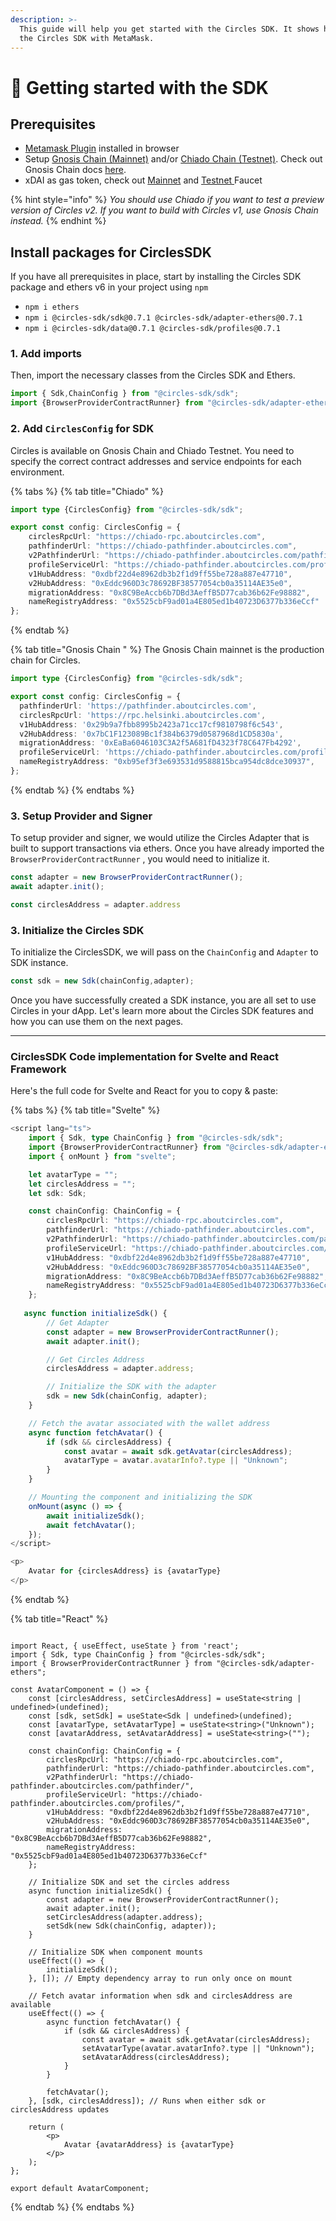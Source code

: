 ```yaml
---
description: >-
  This guide will help you get started with the Circles SDK. It shows how to use
  the Circles SDK with MetaMask.
---
```


# 🚀 Getting started with the SDK

## Prerequisites

* [Metamask Plugin](https://metamask.io/) installed in browser
* Setup [Gnosis Chain (Mainnet)](https://docs.gnosischain.com/about/networks/mainnet) and/or [Chiado Chain (Testnet)](https://docs.gnosischain.com/about/networks/chiado). Check out Gnosis Chain docs [here](https://docs.gnosischain.com/about/networks/).
* xDAI as gas token, check out [Mainnet](https://faucet.gnosischain.com/) and [Testnet ](https://faucet.chiadochain.net/)Faucet

{% hint style="info" %}
_You should use Chiado if you want to test a preview version of Circles v2. If you want to build with Circles v1, use Gnosis Chain instead._
{% endhint %}

## Install packages for CirclesSDK

If you have all prerequisites in place, start by installing the Circles SDK package and ethers v6 in your project using `npm`

* `npm i ethers`
* `npm i @circles-sdk/sdk@0.7.1 @circles-sdk/adapter-ethers@0.7.1`&#x20;
* `npm i @circles-sdk/data@0.7.1 @circles-sdk/profiles@0.7.1`

### 1. Add imports

Then, import the necessary classes from the Circles SDK and Ethers.

```typescript
import { Sdk,ChainConfig } from "@circles-sdk/sdk";
import {BrowserProviderContractRunner} from "@circles-sdk/adapter-ethers"
```

### 2. Add `CirclesConfig` for SDK

Circles is available on Gnosis Chain and Chiado Testnet. You need to specify the correct contract addresses and service endpoints for each environment.&#x20;

{% tabs %}
{% tab title="Chiado" %}
```typescript
import type {CirclesConfig} from "@circles-sdk/sdk";

export const config: CirclesConfig = {
    circlesRpcUrl: "https://chiado-rpc.aboutcircles.com",
    pathfinderUrl: "https://chiado-pathfinder.aboutcircles.com",
    v2PathfinderUrl: "https://chiado-pathfinder.aboutcircles.com/pathfinder/",
    profileServiceUrl: "https://chiado-pathfinder.aboutcircles.com/profiles/",
    v1HubAddress: "0xdbf22d4e8962db3b2f1d9ff55be728a887e47710",
    v2HubAddress: "0xEddc960D3c78692BF38577054cb0a35114AE35e0",
    migrationAddress: "0x8C9BeAccb6b7DBd3AeffB5D77cab36b62Fe98882",
    nameRegistryAddress: "0x5525cbF9ad01a4E805ed1b40723D6377b336eCcf"
};
```
{% endtab %}

{% tab title="Gnosis Chain " %}
The Gnosis Chain mainnet is the production chain for Circles.&#x20;

```typescript
import type {CirclesConfig} from "@circles-sdk/sdk";

export const config: CirclesConfig = {
  pathfinderUrl: 'https://pathfinder.aboutcircles.com',
  circlesRpcUrl: 'https://rpc.helsinki.aboutcircles.com',
  v1HubAddress: '0x29b9a7fbb8995b2423a71cc17cf9810798f6c543',
  v2HubAddress: '0x7bC1F123089Bc1f384b6379d0587968d1CD5830a',
  migrationAddress: '0xEaBa6046103C3A2f5A681fD4323f78C647Fb4292',
  profileServiceUrl: 'https://chiado-pathfinder.aboutcircles.com/profiles/',
  nameRegistryAddress: "0xb95ef3f3e693531d9588815bca954dc8dce30937",
};
```
{% endtab %}
{% endtabs %}

### 3. Setup Provider and Signer

To setup provider and signer, we would utilize the Circles Adapter that is built to support transactions via ethers. Once you have already imported the `BrowserProviderContractRunner` , you would need to initialize it.

```typescript
const adapter = new BrowserProviderContractRunner();
await adapter.init();

const circlesAddress = adapter.address
```

### 3. Initialize the Circles SDK

To initialize the CirclesSDK, we will pass on the `ChainConfig` and `Adapter` to SDK instance.

```typescript
const sdk = new Sdk(chainConfig,adapter);
```

Once you have successfully created a SDK instance, you are all set to use Circles in your dApp. Let's learn more about the Circles SDK features and how you can use them on the next pages.

***

### CirclesSDK Code implementation for Svelte and React Framework

Here's the full code for Svelte and React for you to copy & paste:

{% tabs %}
{% tab title="Svelte" %}
```typescript
<script lang="ts">
    import { Sdk, type ChainConfig } from "@circles-sdk/sdk";
    import {BrowserProviderContractRunner} from "@circles-sdk/adapter-ethers"
    import { onMount } from "svelte";

    let avatarType = "";
    let circlesAddress = "";
    let sdk: Sdk;

    const chainConfig: ChainConfig = {
        circlesRpcUrl: "https://chiado-rpc.aboutcircles.com",
        pathfinderUrl: "https://chiado-pathfinder.aboutcircles.com",
        v2PathfinderUrl: "https://chiado-pathfinder.aboutcircles.com/pathfinder/",
        profileServiceUrl: "https://chiado-pathfinder.aboutcircles.com/profiles/",
        v1HubAddress: "0xdbf22d4e8962db3b2f1d9ff55be728a887e47710",
        v2HubAddress: "0xEddc960D3c78692BF38577054cb0a35114AE35e0",
        migrationAddress: "0x8C9BeAccb6b7DBd3AeffB5D77cab36b62Fe98882",
        nameRegistryAddress: "0x5525cbF9ad01a4E805ed1b40723D6377b336eCcf"
    };
    
   async function initializeSdk() {
        // Get Adapter
        const adapter = new BrowserProviderContractRunner();
        await adapter.init();

        // Get Circles Address
        circlesAddress = adapter.address;

        // Initialize the SDK with the adapter
        sdk = new Sdk(chainConfig, adapter);
    }

    // Fetch the avatar associated with the wallet address
    async function fetchAvatar() {
        if (sdk && circlesAddress) {
            const avatar = await sdk.getAvatar(circlesAddress);
            avatarType = avatar.avatarInfo?.type || "Unknown";
        }
    }

    // Mounting the component and initializing the SDK
    onMount(async () => {
        await initializeSdk();
        await fetchAvatar();
    });
</script>

<p>
    Avatar for {circlesAddress} is {avatarType}
</p>
```
{% endtab %}

{% tab title="React" %}
```tsx

import React, { useEffect, useState } from 'react';
import { Sdk, type ChainConfig } from "@circles-sdk/sdk";
import { BrowserProviderContractRunner } from "@circles-sdk/adapter-ethers";

const AvatarComponent = () => {
    const [circlesAddress, setCirclesAddress] = useState<string | undefined>(undefined);
    const [sdk, setSdk] = useState<Sdk | undefined>(undefined);
    const [avatarType, setAvatarType] = useState<string>("Unknown");
    const [avatarAddress, setAvatarAddress] = useState<string>("");

    const chainConfig: ChainConfig = {
        circlesRpcUrl: "https://chiado-rpc.aboutcircles.com",
        pathfinderUrl: "https://chiado-pathfinder.aboutcircles.com",
        v2PathfinderUrl: "https://chiado-pathfinder.aboutcircles.com/pathfinder/",
        profileServiceUrl: "https://chiado-pathfinder.aboutcircles.com/profiles/",
        v1HubAddress: "0xdbf22d4e8962db3b2f1d9ff55be728a887e47710",
        v2HubAddress: "0xEddc960D3c78692BF38577054cb0a35114AE35e0",
        migrationAddress: "0x8C9BeAccb6b7DBd3AeffB5D77cab36b62Fe98882",
        nameRegistryAddress: "0x5525cbF9ad01a4E805ed1b40723D6377b336eCcf"
    };

    // Initialize SDK and set the circles address
    async function initializeSdk() {
        const adapter = new BrowserProviderContractRunner();
        await adapter.init();
        setCirclesAddress(adapter.address);
        setSdk(new Sdk(chainConfig, adapter));
    }

    // Initialize SDK when component mounts
    useEffect(() => {
        initializeSdk();
    }, []); // Empty dependency array to run only once on mount

    // Fetch avatar information when sdk and circlesAddress are available
    useEffect(() => {
        async function fetchAvatar() {
            if (sdk && circlesAddress) {
                const avatar = await sdk.getAvatar(circlesAddress);
                setAvatarType(avatar.avatarInfo?.type || "Unknown");
                setAvatarAddress(circlesAddress);
            }
        }

        fetchAvatar();
    }, [sdk, circlesAddress]); // Runs when either sdk or circlesAddress updates

    return (
        <p>
            Avatar {avatarAddress} is {avatarType}
        </p>
    );
};

export default AvatarComponent;

```
{% endtab %}
{% endtabs %}
